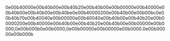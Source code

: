 0e00b40000e00b40b00e00b40b20e00b40b00e00b00000e00b40000e00b40b00e00b40b00e00b40be0e00b40000200e00b40b00e00b00bc0e00b40b70e00b40040e00b00000e00b40040e00b40b00e00b40b20e00b00000200e00b40000e00b40b00e00b40b20e00b40b00e00b00000e00b0000,0e00b000b0e00b0000,0e00b00000e00b00000e00b0000.0e00b00000e00b000b
